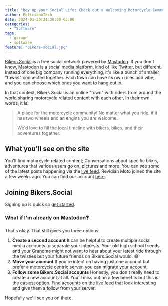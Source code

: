 ```yaml
---
title: "Rev up your Social Life: Check out a Welcoming Motorcycle Community!"
author: FelicianoTech
date: 2024-01-26T21:30:00-05:00
categories:
  - "Software"
tags:
  - garage
  - software
feature: "bikers-social.jpg"
---
```

[Bikers.Social](https://bikers.social) is a free social network powered by [Mastodon](https://joinmastodon.org/).
If you don't know, Mastodon is a social media platform, kind of like Twitter, but different.
Instead of one big company running everything, it's like a bunch of smaller "towns" connected together.
Each town can have its own rules and vibe, and you can choose which ones you want to hang out in.

In that context, Bikers.Social is an online "town" with riders from around the world sharing motorcycle related content with each other.
In their own words, it is:

> A place for the motorcycle community! No matter what you ride, if it has two wheels and an engine you are welcome.
>
> We'd love to fill the local timeline with bikers, bikes, and their adventures together.


## What you'll see on the site

You'll find motorcycle related content;
Conversations about specific bikes, adventures that various users go on, pictures and more.
You can see some of the latest posts happening via the [live feed](https://app.bikers.social/public/local).
Revidian Moto joined the site a few weeks ago.
You can find our account [here](https://app.bikers.social/@RevidianMoto).


## Joining Bikers.Social

Signing up is quick so [get started](https://app.bikers.social/auth/sign_up).

### What if I'm already on Mastodon:question:

That's okay.
That still gives you three options:

1. **Create a second account** It can be helpful to create multiple social media accounts to separate your interests. Your old high school friends and your Grandma might not want to hear about your latest ride through the twisties but your future friends on Bikers.Social would. :smile:
1. **Move your account** If you're intent on having just one account but prefer a motorcycle centric server, you can [migrate your account](https://docs.joinmastodon.org/user/moving/).
1. **Follow some Bikers.Social accounts** Honestly, you don't really need to create a new account at all. You'll miss out on a few benefits but this is the easiest option. Find accounts on the [live feed](https://app.bikers.social/public/local) that look interesting and give them a follow from your server.

Hopefully we'll see you on there.
